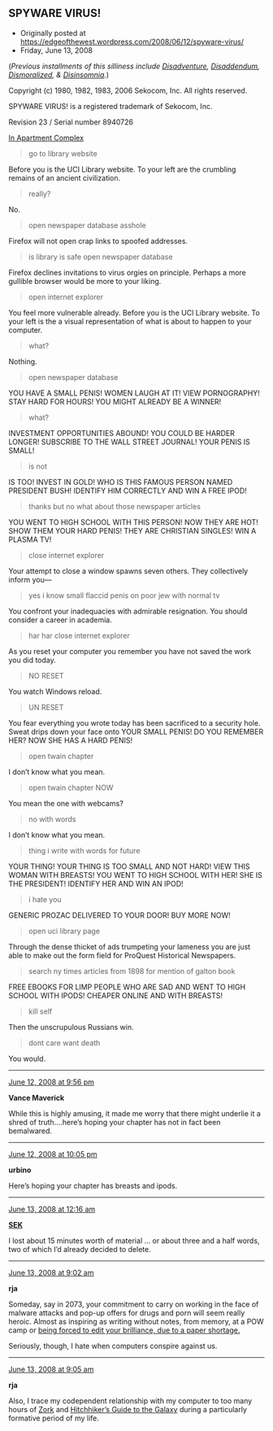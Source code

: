 ## SPYWARE VIRUS!

 * Originally posted at https://edgeofthewest.wordpress.com/2008/06/12/spyware-virus/
 * Friday, June 13, 2008

(_Previous installments of this silliness include [Disadventure](http://acephalous.typepad.com/acephalous/2006/04/disadventure.html), [Disaddendum](http://acephalous.typepad.com/acephalous/2006/04/disaddendum.html), [Dismoralized](http://acephalous.typepad.com/acephalous/2006/04/dismoralized.html), & [Disinsomnia](http://acephalous.typepad.com/acephalous/2006/08/disinsomnia.html)._)

Copyright (c) 1980, 1982, 1983, 2006 Sekocom, Inc.  All rights reserved.  

SPYWARE VIRUS! is a registered trademark of Sekocom, Inc.  

Revision 23 / Serial number 8940726

[In Apartment Complex](http://upload.wikimedia.org/wikipedia/en/c/ce/Zork\_screenshot.png)

> go to library website

Before you is the UCI Library website.  To your left are the crumbling remains of an ancient civilization.

> really?

No.

> open newspaper database asshole

Firefox will not open crap links to spoofed addresses.

> is library is safe open newspaper database

Firefox declines invitations to virus orgies on principle.  Perhaps a more gullible browser would be more to your liking.

> open internet explorer

You feel more vulnerable already.  Before you is the UCI Library website.  To your left is the a visual representation of what is about to happen to your computer.

> what?

Nothing.

> open newspaper database

YOU HAVE A SMALL PENIS!  WOMEN LAUGH AT IT!  VIEW PORNOGRAPHY!  STAY HARD FOR HOURS!  YOU MIGHT ALREADY BE A WINNER!

> what?

INVESTMENT OPPORTUNITIES ABOUND!  YOU COULD BE HARDER LONGER!  SUBSCRIBE TO THE WALL STREET JOURNAL!  YOUR PENIS IS SMALL!

> is not

IS TOO!  INVEST IN GOLD!  WHO IS THIS FAMOUS PERSON NAMED PRESIDENT BUSH!  IDENTIFY HIM CORRECTLY AND WIN A FREE IPOD!

> thanks but no what about those newspaper articles

YOU WENT TO HIGH SCHOOL WITH THIS PERSON!  NOW THEY ARE HOT!  SHOW THEM YOUR HARD PENIS!  THEY ARE CHRISTIAN SINGLES!  WIN A PLASMA TV!

> close internet explorer

Your attempt to close a window spawns seven others.  They collectively inform you—

> yes i know small flaccid penis on poor jew with normal tv

You confront your inadequacies with admirable resignation.  You should consider a career in academia.

> har har close internet explorer

As you reset your computer you remember you have not saved the work you did today.

> NO RESET

You watch Windows reload.

> UN RESET

You fear everything you wrote today has been sacrificed to a security hole.  Sweat drips down your face onto YOUR SMALL PENIS!  DO YOU REMEMBER HER?  NOW SHE HAS A HARD PENIS!

> open twain chapter

I don’t know what you mean.

> open twain chapter NOW

You mean the one with webcams?

> no with words

I don’t know what you mean.

> thing i write with words for future

YOUR THING!  YOUR THING IS TOO SMALL AND NOT HARD!  VIEW THIS WOMAN WITH BREASTS!  YOU WENT TO HIGH SCHOOL WITH HER!  SHE IS THE PRESIDENT!  IDENTIFY HER AND WIN AN IPOD!

> i hate you

GENERIC PROZAC DELIVERED TO YOUR DOOR!  BUY MORE NOW!

> open uci library page

Through the dense thicket of ads trumpeting your lameness you are just able to make out the form field for ProQuest Historical Newspapers.

> search ny times articles from 1898 for mention of galton book

FREE EBOOKS FOR LIMP PEOPLE WHO ARE SAD AND WENT TO HIGH SCHOOL WITH IPODS!  CHEAPER ONLINE AND WITH BREASTS!

> kill self

Then the unscrupulous Russians win.

> dont care want death

You would.

* * *

[June 12, 2008 at 9:56 pm](https://edgeofthewest.wordpress.com/2008/06/12/spyware-virus/#comment-12190)

**Vance Maverick**

While this is highly amusing, it made me worry that there might underlie it a shred of truth….here’s hoping your chapter has not in fact been bemalwared.

* * *

[June 12, 2008 at 10:05 pm](https://edgeofthewest.wordpress.com/2008/06/12/spyware-virus/#comment-12192)

**urbino**

Here’s hoping your chapter has breasts and ipods.

* * *

[June 13, 2008 at 12:16 am](https://edgeofthewest.wordpress.com/2008/06/12/spyware-virus/#comment-12205)

**[SEK](http://acephalous.typepad.com/)**

I lost about 15 minutes worth of material … or about three and a half words, two of which I’d already decided to delete.

* * *

[June 13, 2008 at 9:02 am](https://edgeofthewest.wordpress.com/2008/06/12/spyware-virus/#comment-12218)

**rja**

Someday, say in 2073, your commitment to carry on working in the face of malware attacks and pop-up offers for drugs and porn will seem really heroic.  Almost as inspiring as writing without notes, from memory, at a POW camp or [being forced to edit your brilliance, due to a paper shortage.](http://books.google.com/books?id=t4VE-o27YigC&pg=PA32&lpg=PA32&dq=karl+popper+paper+shortage&source=web&ots=1j4cuxy\_jv&sig=MQm2-xBaeuUF6VxWue0p9XQ-UFs&hl=en&sa=X&oi=book\_result&resnum=4&ct=result)

Seriously, though, I hate when computers conspire against us.

* * *

[June 13, 2008 at 9:05 am](https://edgeofthewest.wordpress.com/2008/06/12/spyware-virus/#comment-12219)

**rja**

Also, I trace my codependent relationship with my computer to too many hours of [Zork]() and [Hitchhiker’s Guide to the Galaxy]() during a particularly formative period of my life.
